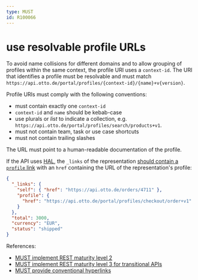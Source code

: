 ```yaml
---
type: MUST
id: R100066
---
```


# use resolvable profile URLs

To avoid name collisions for different domains and to allow grouping of profiles within the same context, the profile URI uses a `context-id`.
The URI that identifies a profile must be resolvable and must match `https://api.otto.de/portal/profiles/{context-id}/{name}+v{version}`.

Profile URIs must comply with the following conventions:

- must contain exactly one `context-id`
- `context-id` and `name` should be kebab-case
- use plurals or _list_ to indicate a collection, e.g. `https://api.otto.de/portal/profiles/search/products+v1`.
- must not contain team, task or use case shortcuts
- must not contain trailing slashes

The URL must point to a human-readable documentation of the profile.

If the API uses [HAL](@guidelines/R000036), the `_links` of the representation [should contain a `profile` link](@guidelines/R100033) with an `href` containing the URL of the representation's profile:

```json
{
  "_links": {
    "self": { "href": "https://api.otto.de/orders/4711" },
    "profile": {
      "href": "https://api.otto.de/portal/profiles/checkout/order+v1"
    }
  },
  "total": 3000,
  "currency": "EUR",
  "status": "shipped"
}
```

References:
- [MUST implement REST maturity level 2](@guidelines/R000032)
- [MUST implement REST maturity level 3 for transitional APIs](@guidelines/R000033)
- [MUST provide conventional hyperlinks](@guidelines/R100033)
